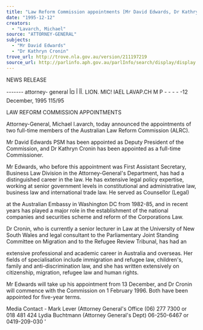 ```yaml
---
title: "Law Reform Commission appointments [Mr David Edwards, Dr Kathryn Cronin]"
date: "1995-12-12"
creators:
  - "Lavarch, Michael"
source: "ATTORNEY-GENERAL"
subjects:
  - "Mr David Edwards"
  - "Dr Kathryn Cronin"
trove_url: http://trove.nla.gov.au/version/211197219
source_url: http://parlinfo.aph.gov.au/parlInfo/search/display/display.w3p;query=Id%3A%22media/pressrel/CMN20%22
---
```


 NEWS RELEASE

 ------- attorney- general Î¤ Î ÎÎ. LION. MIC! IAEL LAVAP.CH M P - - - - -12 December, 1995  115/95

 LAW REFORM COMMISSION APPOINTMENTS

 Attorney-General, Michael I.avarch, today announced the appointments of  two full-time members of the Australian Law Reform Commission (ALRC).

 Mr David Edwards PSM has been appointed as Deputy President of the  Commission, and Dr Kathryn Cronin has been appointed as a full-time  Commissioner.

 Mr Edwards, who before this appointment was First Assistant Secretary,  Business Law Division in the Attorney-General's Department, has had a  distinguished career in the law. He has extensive legal policy expertise,  working at senior government levels in constitutional and administrative  law, business law and international trade law. He served as Counsellor (Legal) 

 at the Australian Embassy in Washington DC from 1982-85, and in recent years  has played a major role in the establishment of the national companies and  securities scheme and reform of the Corporations Law.

 Dr Cronin, who is currently a senior lecturer in Law at the University of New  South Wales and legal consultant to the Parliamentary Joint Standing  Committee on Migration and to the Refugee Review Tribunal, has had an 

 extensive professional and academic career in Australia and overseas. Her  fields of specialisation include immigration and refugee law, children's, family  and anti-discrimination law, and she has written extensively on citizenship,  migration, refugee law and human rights.

 Mr Edwards will take up his appointment from 13 December, and Dr Cronin  will commence with the Commission on 1 February 1996. Both have been  appointed for five-year terms.

 Media Contact - Mark Lever (Attorney General's Office (06) 277 7300 or 018 481 424 Lydia Buchtmann (Attorney General's Dept) 06-250-6467  or 0419-209-030 '

